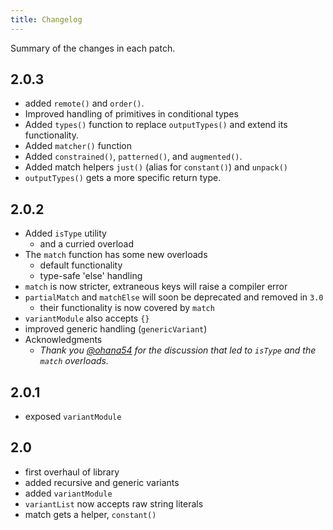 ```yaml
---
title: Changelog
---
```

Summary of the changes in each patch.

## 2.0.3
 - added `remote()` and `order()`.
 - Improved handling of primitives in conditional types
 - Added `types()` function to replace `outputTypes()` and extend its functionality.
 - Added `matcher()` function
 - Added `constrained()`, `patterned()`, and `augmented()`.
 - Added match helpers `just()` (alias for `constant()`) and `unpack()`
 - `outputTypes()` gets a more specific return type.
## 2.0.2
 - Added `isType` utility
    - and a curried overload
 - The `match` function has some new overloads
    - default functionality
    - type-safe 'else' handling
 - `match` is now stricter, extraneous keys will raise a compiler error
 - `partialMatch` and `matchElse` will soon be deprecated and removed in `3.0`
    - their functionality is now covered by `match`
 - `variantModule` also accepts `{}`
 - improved generic handling (`genericVariant`)
 - Acknowledgments
     - *Thank you [@ohana54](https://github.com/paarthenon/variant/issues/7) for the discussion that led to `isType` and the `match` overloads.*

## 2.0.1
 - exposed `variantModule`

## 2.0
 - first overhaul of library
 - added recursive and generic variants
 - added `variantModule`
 - `variantList` now accepts raw string literals
 - match gets a helper, `constant()`